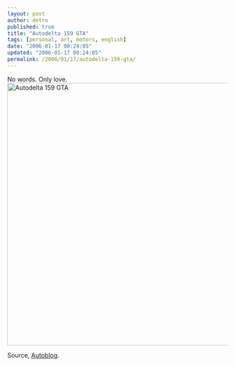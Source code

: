 ```yaml
---
layout: post
author: detro
published: true
title: "Autodelta 159 GTA"
tags: [personal, art, motors, english]
date: "2006-01-17 00:24:05"
updated: "2006-01-17 00:24:05"
permalink: /2006/01/17/autodelta-159-gta/
---
```


No words. Only love.
<img src="http://clabedan.typepad.com/photos/uncategorized/autodelta_alfa159_gtaa_2.jpg" alt="Autodelta 159 GTA" width="600" />

Source, <a href="http://www.autoblog.it/post/2509/alfa-159-gta-by-autodelta-a-ginevra">Autoblog</a>.
